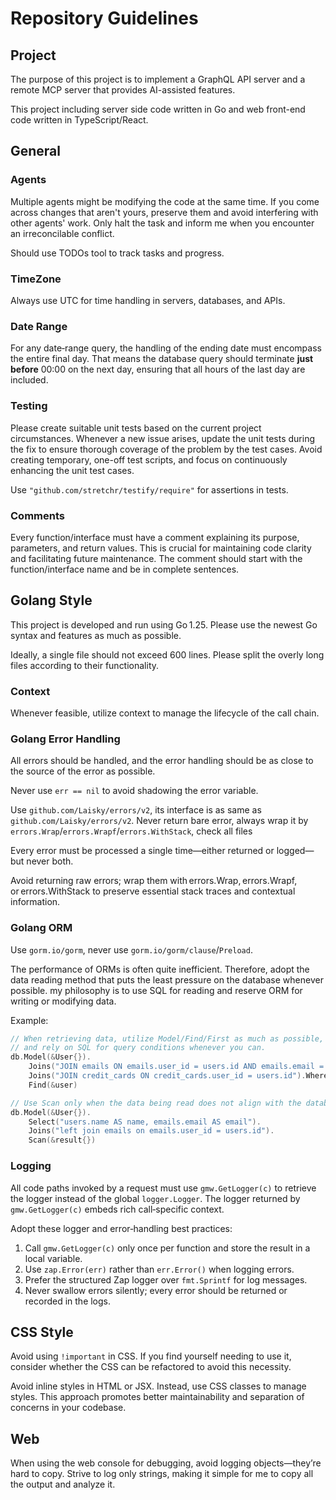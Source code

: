 # Repository Guidelines

## Project

The purpose of this project is to implement a GraphQL API server and a remote MCP server that provides AI-assisted features.

This project including server side code written in Go and web front-end code written in TypeScript/React.

## General

### Agents

Multiple agents might be modifying the code at the same time. If you come across changes that aren't yours, preserve them and avoid interfering with other agents' work. Only halt the task and inform me when you encounter an irreconcilable conflict.

Should use TODOs tool to track tasks and progress.

### TimeZone

Always use UTC for time handling in servers, databases, and APIs.

### Date Range

For any date‑range query, the handling of the ending date must encompass the entire final day. That means the database query should terminate **just before** 00:00 on the next day, ensuring that all hours of the last day are included.

### Testing

Please create suitable unit tests based on the current project circumstances. Whenever a new issue arises, update the unit tests during the fix to ensure thorough coverage of the problem by the test cases. Avoid creating temporary, one-off test scripts, and focus on continuously enhancing the unit test cases.

Use `"github.com/stretchr/testify/require"` for assertions in tests.

### Comments

Every function/interface must have a comment explaining its purpose, parameters, and return values. This is crucial for maintaining code clarity and facilitating future maintenance.
The comment should start with the function/interface name and be in complete sentences.

## Golang Style

This project is developed and run using Go 1.25. Please use the newest Go syntax and features as much as possible.

Ideally, a single file should not exceed 600 lines. Please split the overly long files according to their functionality.

### Context

Whenever feasible, utilize context to manage the lifecycle of the call chain.

### Golang Error Handling

All errors should be handled, and the error handling should be as close to the source of the error as possible.

Never use `err == nil` to avoid shadowing the error variable.

Use `github.com/Laisky/errors/v2`, its interface is as same as `github.com/Laisky/errors/v2`. Never return bare error, always wrap it by `errors.Wrap`/`errors.Wrapf`/`errors.WithStack`, check all files

Every error must be processed a single time—either returned or logged—but never both.

Avoid returning raw errors; wrap them with errors.Wrap, errors.Wrapf, or errors.WithStack to preserve essential stack traces and contextual information.

### Golang ORM

Use `gorm.io/gorm`, never use `gorm.io/gorm/clause`/`Preload`.

The performance of ORMs is often quite inefficient. Therefore, adopt the data reading method that puts the least pressure on the database whenever possible. my philosophy is to use SQL for reading and reserve ORM for writing or modifying data.

Example:

```go
// When retrieving data, utilize Model/Find/First as much as possible,
// and rely on SQL for query conditions whenever you can.
db.Model(&User{}).
    Joins("JOIN emails ON emails.user_id = users.id AND emails.email = ?", "jinzhu@example.org").
    Joins("JOIN credit_cards ON credit_cards.user_id = users.id").Where("credit_cards.number = ?", "411111111111").
    Find(&user)

// Use Scan only when the data being read does not align with the database table structure.
db.Model(&User{}).
    Select("users.name AS name, emails.email AS email").
    Joins("left join emails on emails.user_id = users.id").
    Scan(&result{})

```

### Logging

All code paths invoked by a request must use `gmw.GetLogger(c)` to retrieve the logger instead of the global `logger.Logger`. The logger returned by `gmw.GetLogger(c)` embeds rich call‑specific context.

Adopt these logger and error‑handling best practices:

1. Call `gmw.GetLogger(c)` only once per function and store the result in a local variable.
2. Use `zap.Error(err)` rather than `err.Error()` when logging errors.
3. Prefer the structured Zap logger over `fmt.Sprintf` for log messages.
4. Never swallow errors silently; every error should be returned or recorded in the logs.

## CSS Style

Avoid using `!important` in CSS. If you find yourself needing to use it, consider whether the CSS can be refactored to avoid this necessity.

Avoid inline styles in HTML or JSX. Instead, use CSS classes to manage styles. This approach promotes better maintainability and separation of concerns in your codebase.

## Web

When using the web console for debugging, avoid logging objects—they’re hard to copy. Strive to log only strings, making it simple for me to copy all the output and analyze it.
